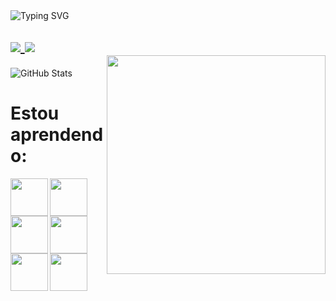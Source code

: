 <div display="inline-block">
    <img align="left" src="https://readme-typing-svg.demolab.com?font=Press+Start+2P&size=40&duration=2500&pause=400&color=1E90FF&random=false&width=980&height=89&lines=Eai!!!+me+chamo+Gustavo;bem+vindo+ao+meu+Github!" alt="Typing SVG" />
</div>

<h1 align="left" width="30" height="30">
    <a href="www.linkedin.com/in/gustavo-de-oliveira-afonso-do-amaral-239738240" target="_blank">
        <img align="center" loading="lazy" src="https://img.shields.io/badge/-LinkedIn-%230077B5?style=for-the-badge&logo=linkedin&logoColor=white" target="_blank">
    </a>
    <a href="mailto:contato@gustavodeoliveiraafonsodoamara@gmail.com">
        <img align="center" loading="lazy" src="https://img.shields.io/badge/Gmail-D14836?style=for-the-badge&logo=gmail&logoColor=white" target="_blank">
    </a>   
</h1>

<img align="right" width="350px" style="margin-top:-20px" src="roblox-mighty-omega.gif" width="350">
<img  align="center" src="https://github-readme-stats.vercel.app/api?username=Gusta-d-oliveira&theme=blue_navyicons=true" alt="GitHub Stats">

<h1 align="left">Estou aprendendo:</h1>
<img align="left" loading="lazy" src="https://cdn.jsdelivr.net/gh/devicons/devicon/icons/java/java-original.svg" width="60" height="60"/>
<img align="left" src="https://cdn.jsdelivr.net/gh/devicons/devicon/icons/html5/html5-original-wordmark.svg" width="60" height="60"/>
<img align="left" src="https://cdn.jsdelivr.net/gh/devicons/devicon/icons/css3/css3-original-wordmark.svg"  width="60" height="60"/>     
<img align="left" src="https://cdn.jsdelivr.net/gh/devicons/devicon/icons/javascript/javascript-original.svg" width="60" height="60"/>
<img align="left" src="https://cdn.jsdelivr.net/gh/devicons/devicon/icons/sqlite/sqlite-original-wordmark.svg"width="60" height="60"/>
<img align="left" src="https://cdn.jsdelivr.net/gh/devicons/devicon/icons/mysql/mysql-original-wordmark.svg" width="60" height="60" />
          

            
          

          

</body>

</html>

